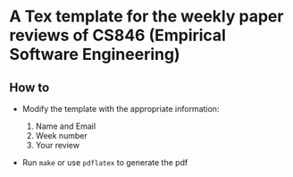 # A Tex template for the weekly paper reviews of CS846 (Empirical Software Engineering)

## How to
* Modify the template with the appropriate information:
    1. Name and Email
    2. Week number
    3. Your review

* Run `make` or use `pdflatex` to generate the pdf 
